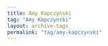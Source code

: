```yaml
---
title: Amy Kapczynski
tag: "Amy Kapczynski"
layout: archive-tags
permalink: "tag/amy-kapczynski"
---
```

